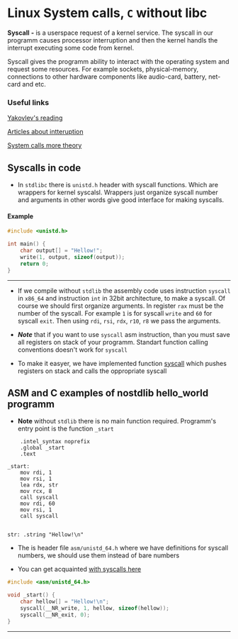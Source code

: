 # Linux System calls, `C` without libc

__Syscall__ __-__ is a userspace request of a kernel service. The syscall in our programm causes processor interruption and then the kernel handls the interrupt executing some code from kernel.

Syscall gives the programm ability to interact with the operating system and request some resources. For example sockets, physical-memory, connections to other hardware components like audio-card, battery, net-card and etc.

### Useful links

[Yakovlev's reading](https://github.com/victor-yacovlev/fpmi-caos/tree/master/practice/asm/nostdlib_baremetal)

[Articles about intteruption](https://0xax.gitbooks.io/linux-insides/content/Interrupts/index.html)

[System calls more theory](https://0xax.gitbooks.io/linux-insides/content/SysCall/linux-syscall-1.html)

## Syscalls in code

- In `stdlibc` there is `unistd.h` header with syscall functions. Which are wrappers for kernel syscalsl. Wrappers just organize syscall number and arguments in other words give good interface for making syscalls.

#### Example

```C
#include <unistd.h>

int main() {
    char output[] = "Hellow!";
    write(1, output, sizeof(output));
    return 0;
}
```

--------------

- If we compile without `stdlib` the assembly code uses instruction `syscall` in `x86_64` and instruction `int` in 32bit architecture, to make a syscall. Of course we should first organize arguments. In register `rax` must be the number of the syscall. For example `1` is for syscall `write` and `60` for syscall `exit`. Then using `rdi`, `rsi`, `rdx`, `r10`, `r8` we pass the arguments.

- ___Note___ that if you want to use `syscall` asm instruction, than you must save all registers on stack of your programm. Standart function calling conventions doesn't work for `syscall`

- To make it easyer, we have implemented function [syscall](/seminar-08-syscalls/nostdlib_examples/syscall.S) which pushes registers on stack and calls the oppropriate syscall

## ASM and C examples of __nostdlib__ hello_world programm

- __Note__ without `stdlib` there is no main function required. Programm's entry point is the function `_start`

```
    .intel_syntax noprefix
    .global _start
    .text

_start:
    mov rdi, 1
    mov rsi, 1
    lea rdx, str
    mov rcx, 8
    call syscall
    mov rdi, 60
    mov rsi, 1
    call syscall


str: .string "Hellow!\n"
```

- The is header file `asm/unistd_64.h` where we have definitions for syscall numbers, we should use them instead of bare numbers

- You can get acquainted [with syscalls here](https://filippo.io/linux-syscall-table/)

```C
#include <asm/unistd_64.h>

void _start() {
    char hellow[] = "Hellow!\n";
    syscall(__NR_write, 1, hellow, sizeof(hellow));
    syscall(__NR_exit, 0);
}
```

-------


